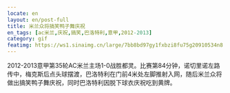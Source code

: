 ```yaml
---
locate: en
layout: en/post-full
title: 米兰众将搞笑鸭子舞庆祝
en_tags: [ac米兰,庆祝,搞笑,巴洛特利,意甲,2012-2013]
category: gif
featimg: https://ws1.sinaimg.cn/large/7bb8bd97gy1fxbzi8fu75g20910534n8.gif
---
```


2012-2013意甲第35轮AC米兰主场1-0战胜都灵。比赛第84分钟，诺切里诺左路传中，梅克斯后点头球摆渡，巴洛特利在门前4米处左脚推射入网，随后米兰众将做出搞笑鸭子舞庆祝，同时巴洛特利因脱下球衣庆祝吃到黄牌。